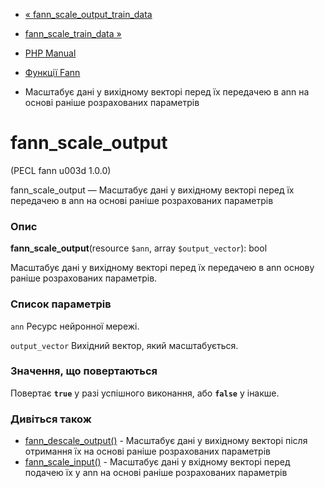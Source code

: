 - [« fann_scale_output_train_data](function.fann-scale-output-train-data.md)
- [fann_scale_train_data »](function.fann-scale-train-data.md)

- [PHP Manual](index.md)
- [Функції Fann](ref.fann.md)
- Масштабує дані у вихідному векторі перед їх передачею в ann на
основі раніше розрахованих параметрів

# fann_scale_output

(PECL fann u003d 1.0.0)

fann_scale_output — Масштабує дані у вихідному векторі перед їх
передачею в ann на основі раніше розрахованих параметрів

### Опис

**fann_scale_output**(resource `$ann`, array `$output_vector`): bool

Масштабує дані у вихідному векторі перед їх передачею в ann
основу раніше розрахованих параметрів.

### Список параметрів

`ann`
Ресурс нейронної мережі.

`output_vector`
Вихідний вектор, який масштабується.

### Значення, що повертаються

Повертає **`true`** у разі успішного виконання, або **`false`** у
інакше.

### Дивіться також

- [fann_descale_output()](function.fann-descale-output.md) -
Масштабує дані у вихідному векторі після отримання їх на основі
раніше розрахованих параметрів
- [fann_scale_input()](function.fann-scale-input.md) - Масштабує
дані у вхідному векторі перед подачею їх у ann на основі раніше
розрахованих параметрів
